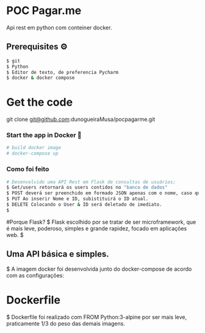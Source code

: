 # POC Pagar.me

Api rest em python com conteiner docker.

## Prerequisites :gear:	
```bash
$ git
$ Python
$ Editor de texto, de preferencia Pycharm
$ docker & docker compose
``` 
# Get the code
git clone  git@github.com:dunogueiraMusa/pocpagarme.git

### Start the app in Docker :whale:		
```bash
# build docker image
# docker-compose up
```

### Como foi feito

```bash
# Desenvolvido uma API Rest em Flask de consultas de usuários;
$ Get/users retornará os users contidos no "banco de dados"
$ POST deverá ser preenchido em formado JSON apenas com o nome, caso quiser colocar o ID será inserido também.
$ PUT Ao inserir Nome e ID, subistituirá o ID atual. 
$ DELETE Colocando o User & ID será deletado de imediato. 
$
```
#Porque Flask?
$ Flask escolhido por se tratar de ser microframework, que é mais leve, poderoso, simples e grande rapidez, focado em aplicações web.
$

## Uma API básica e simples.
$ A imagem docker foi desenvolvida junto do docker-compose de acordo com as configurações:
# Dockerfile 
$ Dockerfile foi realizado com FROM Python:3-alpine por ser mais leve, praticamente 1/3 do peso das demais imagens. 

```
